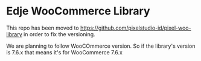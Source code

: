 # Edje WooCommerce Library

This repo has been moved to https://github.com/pixelstudio-id/pixel-woo-library in order to fix the versioning.

We are planning to follow WooCOmmerce version. So if the library's version is 7.6.x that means it's for WooCommerce 7.6.x
